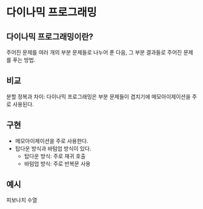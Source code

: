 # 다이나믹 프로그래밍
## 다이나믹 프로그래밍이란?
주어진 문제를 여러 개의 부분 문제들로 나누어 푼 다음, 그 부분 결과들로 주어진 문제를 푸는 방법.

## 비교
분할 정복과 차이: 다이나믹 프로그래밍은 부분 문제들이 겹치기에 메모아이제이션을 주로 사용된다.

## 구현
- 메모아이제이션을 주로 사용한다.
- 탑다운 방식과 바텀업 방식이 있다.
  - 탑다운 방식: 주로 재귀 호출
  - 바텀업 방식: 주로 반복문 사용

## 예시
피보나치 수열
